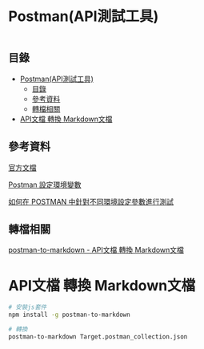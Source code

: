 # Postman(API測試工具)

```
```

## 目錄

- [Postman(API測試工具)](#postmanapi測試工具)
	- [目錄](#目錄)
	- [參考資料](#參考資料)
	- [轉檔相關](#轉檔相關)
- [API文檔 轉換 Markdown文檔](#api文檔-轉換-markdown文檔)

## 參考資料

[官方文檔](https://learning.postman.com/docs/getting-started/introduction/)

[Postman 設定環境變數](https://ithelp.ithome.com.tw/articles/10253126)

[如何在 POSTMAN 中針對不同環境設定參數進行測試](https://blog.yowko.com/postman-parameter-test/)

## 轉檔相關

[postman-to-markdown - API文檔 轉換 Markdown文檔](https://www.npmjs.com/package/postman-to-markdown?activeTab=readme)

# API文檔 轉換 Markdown文檔

```bash
# 安裝js套件
npm install -g postman-to-markdown

# 轉換
postman-to-markdown Target.postman_collection.json
```